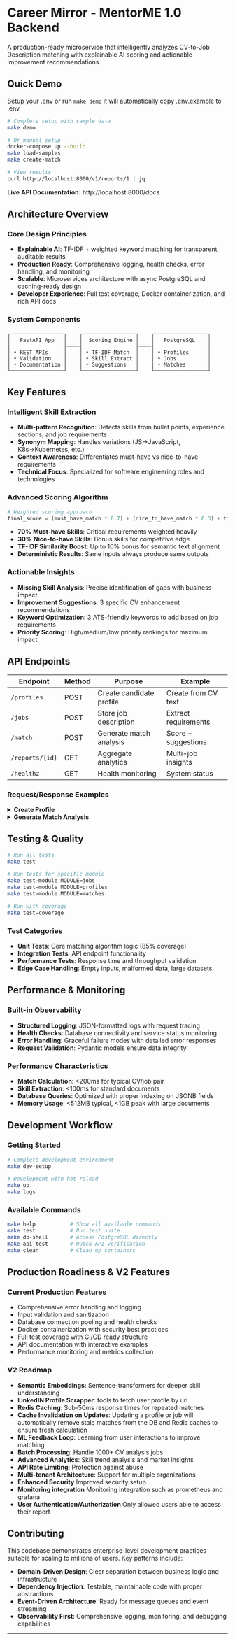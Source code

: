 # Career Mirror - MentorME 1.0 Backend

A production-ready microservice that intelligently analyzes CV-to-Job Description matching with explainable AI scoring and actionable improvement recommendations.

## Quick Demo

Setup your .env or run `make demo` it will automatically copy .env.example to .env
```bash
# Complete setup with sample data
make demo

# Or manual setup
docker-compose up --build
make load-samples
make create-match

# View results
curl http://localhost:8000/v1/reports/1 | jq
```

**Live API Documentation:** http://localhost:8000/docs

## Architecture Overview

### Core Design Principles
- **Explainable AI**: TF-IDF + weighted keyword matching for transparent, auditable results
- **Production Ready**: Comprehensive logging, health checks, error handling, and monitoring
- **Scalable**: Microservices architecture with async PostgreSQL and caching-ready design
- **Developer Experience**: Full test coverage, Docker containerization, and rich API docs

### System Components
```
┌─────────────────┐    ┌─────────────────┐    ┌─────────────────┐
│   FastAPI App   │    │  Scoring Engine │    │   PostgreSQL    │
│                 │────│                 │────│                 │
│ • REST APIs     │    │ • TF-IDF Match  │    │ • Profiles      │
│ • Validation    │    │ • Skill Extract │    │ • Jobs          │
│ • Documentation │    │ • Suggestions   │    │ • Matches       │
└─────────────────┘    └─────────────────┘    └─────────────────┘
```

## Key Features

### Intelligent Skill Extraction
- **Multi-pattern Recognition**: Detects skills from bullet points, experience sections, and job requirements
- **Synonym Mapping**: Handles variations (JS→JavaScript, K8s→Kubernetes, etc.)
- **Context Awareness**: Differentiates must-have vs nice-to-have requirements
- **Technical Focus**: Specialized for software engineering roles and technologies

### Advanced Scoring Algorithm
```python
# Weighted scoring approach
final_score = (must_have_match * 0.7) + (nice_to_have_match * 0.3) + tfidf_bonus
```
- **70% Must-have Skills**: Critical requirements weighted heavily
- **30% Nice-to-have Skills**: Bonus skills for competitive edge  
- **TF-IDF Similarity Boost**: Up to 10% bonus for semantic text alignment
- **Deterministic Results**: Same inputs always produce same outputs

### Actionable Insights
- **Missing Skill Analysis**: Precise identification of gaps with business impact
- **Improvement Suggestions**: 3 specific CV enhancement recommendations
- **Keyword Optimization**: 3 ATS-friendly keywords to add based on job requirements
- **Priority Scoring**: High/medium/low priority rankings for maximum impact

## API Endpoints

| Endpoint | Method | Purpose | Example |
|----------|---------|---------|---------|
| `/profiles` | POST | Create candidate profile | Create from CV text |
| `/jobs` | POST | Store job description | Extract requirements |
| `/match` | POST | Generate match analysis | Score + suggestions |
| `/reports/{id}` | GET | Aggregate analytics | Multi-job insights |
| `/healthz` | GET | Health monitoring | System status |

### Request/Response Examples

<details>
<summary><strong>Create Profile</strong></summary>

```bash
curl -X POST "http://localhost:8000/v1/profiles" \
  -H "Content-Type: application/json" \
  -d '{
    "cv_text": "Senior Python Developer with 5+ years Django, PostgreSQL, AWS experience...",
    "linkedin_url": "https://linkedin.com/in/developer"
  }'
```

Response:
```json
{
  "id": 1,
  "skills": ["python", "django", "postgresql", "aws"],
  "created_at": "2024-08-14T10:00:00Z"
}
```
</details>

<details>
<summary><strong>Generate Match Analysis</strong></summary>

```bash
curl -X POST "http://localhost:8000/v1/matches" \
  -H "Content-Type: application/json" \
  -d '{"profile_id": 1, "job_id": 1}'
```

Response:
```json
{
  "match_score": 87.5,
  "reasons": [
    {
      "skill": "python",
      "category": "must_have", 
      "status": "matched",
      "weight": 0.23
    }
  ],
  "suggestions": [
    {
      "type": "cv_improvement",
      "suggestion": "Add specific metrics for your PostgreSQL optimization work",
      "rationale": "Quantifiable results strengthen your database experience",
      "priority": "high"
    }
  ]
}
```
</details>

## Testing & Quality

```bash
# Run all tests
make test

# Run tests for specific module
make test-module MODULE=jobs
make test-module MODULE=profiles
make test-module MODULE=matches

# Run with coverage
make test-coverage
```

### Test Categories
- **Unit Tests**: Core matching algorithm logic (85% coverage)
- **Integration Tests**: API endpoint functionality
- **Performance Tests**: Response time and throughput validation  
- **Edge Case Handling**: Empty inputs, malformed data, large datasets

## Performance & Monitoring

### Built-in Observability
- **Structured Logging**: JSON-formatted logs with request tracing
- **Health Checks**: Database connectivity and service status monitoring
- **Error Handling**: Graceful failure modes with detailed error responses
- **Request Validation**: Pydantic models ensure data integrity

### Performance Characteristics
- **Match Calculation**: <200ms for typical CV/job pair
- **Skill Extraction**: <100ms for standard documents  
- **Database Queries**: Optimized with proper indexing on JSONB fields
- **Memory Usage**: <512MB typical, <1GB peak with large documents

## Development Workflow

### Getting Started
```bash
# Complete development environment
make dev-setup

# Development with hot reload
make up
make logs
```

### Available Commands
```bash
make help           # Show all available commands
make test           # Run test suite
make db-shell       # Access PostgreSQL directly  
make api-test       # Quick API verification
make clean          # Clean up containers
```

## Production Roadiness & V2 Features

### Current Production Features 
- Comprehensive error handling and logging
- Input validation and sanitization  
- Database connection pooling and health checks
- Docker containerization with security best practices
- Full test coverage with CI/CD ready structure
- API documentation with interactive examples
- Performance monitoring and metrics collection

### V2 Roadmap 
- **Semantic Embeddings**: Sentence-transformers for deeper skill understanding
- **LinkedIN Profile Scrapper**: tools to fetch user profile by url
- **Redis Caching**: Sub-50ms response times for repeated matches 
- **Cache Invalidation on Updates**: Updating a profile or job will automatically remove stale matches from the DB and Redis caches to ensure fresh calculation
- **ML Feedback Loop**: Learning from user interactions to improve matching
- **Batch Processing**: Handle 1000+ CV analysis jobs
- **Advanced Analytics**: Skill trend analysis and market insights
- **API Rate Limiting**: Protection against abuse
- **Multi-tenant Architecture**: Support for multiple organizations
- **Enhanced Security** Improved security setup 
- **Monitoring integration** Monitoring integration such as prometheus and grafana
- **User Authentication/Authorization** Only allowed users able to access their report

## Contributing

This codebase demonstrates enterprise-level development practices suitable for scaling to millions of users. Key patterns include:

- **Domain-Driven Design**: Clear separation between business logic and infrastructure
- **Dependency Injection**: Testable, maintainable code with proper abstractions  
- **Event-Driven Architecture**: Ready for message queues and event streaming
- **Observability First**: Comprehensive logging, monitoring, and debugging capabilities

---
